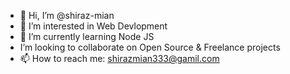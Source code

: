 - 👋 Hi, I’m @shiraz-mian
- 👀 I’m interested in Web Devlopment
- 🌱 I’m currently learning Node JS
-  I’m looking to collaborate on Open Source & Freelance projects
- 📫 How to reach me: shirazmian333@gamil.com

<!---
shiraz-mian/shiraz-mian is a ✨ special ✨ repository because its `README.md` (this file) appears on your GitHub profile.
You can click the Preview link to take a look at your changes.
--->
